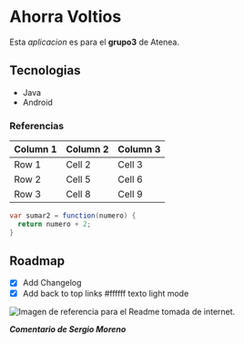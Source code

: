 # Ahorra Voltios
Esta *aplicacion* es para el **grupo3** de Atenea.
## Tecnologias
 * Java
 * Android
### Referencias
 

| Column 1 | Column 2 | Column 3 |
|----------|----------|----------|
| Row 1    | Cell 2   | Cell 3   |
| Row 2    | Cell 5   | Cell 6   |
| Row 3    | Cell 8   | Cell 9   |


```java
var sumar2 = function(numero) {
  return numero + 2;
}
```

## Roadmap
- [x] Add Changelog
- [x] Add back to top links
 #ffffff texto  light mode

![Imagen de referencia para el Readme tomada de internet.](https://myoctocat.com/assets/images/base-octocat.svg)

***Comentario de Sergio Moreno***